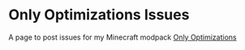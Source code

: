 # Only Optimizations Issues
A page to post issues for my Minecraft modpack [Only Optimizations](https://modrinth.com/modpack/only-optimizations)

